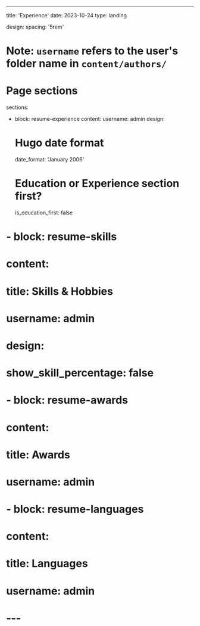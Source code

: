---
title: 'Experience'
date: 2023-10-24
type: landing

design:
  spacing: '5rem'

# Note: `username` refers to the user's folder name in `content/authors/`

# Page sections
sections:
  - block: resume-experience
    content:
      username: admin
    design:
      # Hugo date format
      date_format: 'January 2006'
      # Education or Experience section first?
      is_education_first: false
#   - block: resume-skills
#     content:
#       title: Skills & Hobbies
#       username: admin
#     design:
#       show_skill_percentage: false
#   - block: resume-awards
#     content:
#       title: Awards
#       username: admin
#   - block: resume-languages
#     content:
#       title: Languages
#       username: admin
# ---
